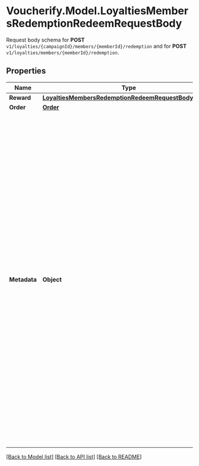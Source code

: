 # Voucherify.Model.LoyaltiesMembersRedemptionRedeemRequestBody
Request body schema for **POST** `v1/loyalties/{campaignId}/members/{memberId}/redemption` and for **POST** `v1/loyalties/members/{memberId}/redemption`.

## Properties

Name | Type | Description | Notes
------------ | ------------- | ------------- | -------------
**Reward** | [**LoyaltiesMembersRedemptionRedeemRequestBodyReward**](LoyaltiesMembersRedemptionRedeemRequestBodyReward.md) |  | [optional] 
**Order** | [**Order**](Order.md) |  | [optional] 
**Metadata** | **Object** | A set of key/value pairs that you can send in the request body to check against vouchers requiring **redemption** metadata validation rules to be satisfied. The validation runs against rules that are defined through the &lt;!- - [Create Validation Rules](https://docs.voucherify.io/reference/create-validation-rules) - -&gt;[Create Validation Rules](ref:create-validation-rules) endpoint or via the Dashboard; in the _Advanced Rule Builder_ &amp;rarr; _Advanced_ &amp;rarr; _Redemption metadata satisfy_ or _Basic Builder_ &amp;rarr; _Attributes match_ &amp;rarr; _REDEMPTION METADATA_. [Read more](https://support.voucherify.io/article/148-how-to-build-a-rule). | [optional] 

[[Back to Model list]](../../README.md#documentation-for-models) [[Back to API list]](../../README.md#documentation-for-api-endpoints) [[Back to README]](../../README.md)

